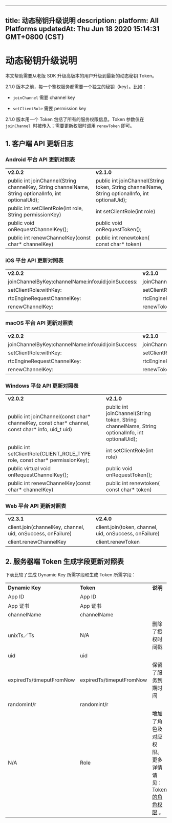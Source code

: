 
---
title: 动态秘钥升级说明
description: 
platform: All Platforms
updatedAt: Thu Jun 18 2020 15:14:31 GMT+0800 (CST)
---
# 动态秘钥升级说明
本文帮助需要从老版 SDK 升级高版本的用户升级到最新的动态秘钥 Token。

2.1.0 版本之前，每一个鉴权服务都需要一个独立的秘钥（key）。比如：

-   `joinChannel` 需要 channel key

-   `setClientRole` 需要 permission key


2.1.0 版本用一个 Token 包括了所有的服务权限信息。Token 参数仅在 `joinChannel `时被传入；需要更新权限时调用 `renewToken` 即可。

## 1. 客户端 API 更新日志

### Android 平台 API 更新对照表

<table>
<colgroup>
<col/>
<col/>
</colgroup>
<tbody>
<tr><td><strong>v2.0.2</strong></td>
<td><strong>v2.1.0</strong></td>
</tr>
<tr><td>public int joinChannel(String channelKey, String channelName, String optionalInfo, int optionalUid);</td>
<td>public int joinChannel(String token, String channelName, String optionalInfo, int optionalUid);</td>
</tr>
<tr><td>public int setClientRole(int role, String permissionKey)</td>
<td>int setClientRole(int role)</td>
</tr>
<tr><td>public void onRequestChannelKey();</td>
<td>public void onRequestToken();</td>
</tr>
<tr><td>public int renewChannelKey(const char* channelKey)</td>
<td>public int renewtoken( const char* token)</td>
</tr>
</tbody>
</table>



### iOS 平台 API 更新对照表

<table>
<colgroup>
<col/>
<col/>
</colgroup>
<tbody>
<tr><td><strong>v2.0.2</strong></td>
<td><strong>v2.1.0</strong></td>
</tr>
<tr><td>joinChannelByKey:channelName:info:uid:joinSuccess:</td>
<td>joinChannelByToken:channelId:info:uid:joinSuccess:</td>
</tr>
<tr><td>setClientRole:withKey:</td>
<td>setClientRole:</td>
</tr>
<tr><td>rtcEngineRequestChannelKey:</td>
<td>rtcEngineRequestToken:</td>
</tr>
<tr><td>renewChannelKey:</td>
<td>renewToken:</td>
</tr>
</tbody>
</table>



### macOS 平台 API 更新对照表

<table>
<colgroup>
<col/>
<col/>
</colgroup>
<tbody>
<tr><td><strong>v2.0.2</strong></td>
<td><strong>v2.1.0</strong></td>
</tr>
<tr><td>joinChannelByKey:channelName:info:uid:joinSuccess:</td>
<td>joinChannelByToken:channelId:info:uid:joinSuccess:</td>
</tr>
<tr><td>setClientRole:withKey:</td>
<td>setClientRole:</td>
</tr>
<tr><td>rtcEngineRequestChannelKey:</td>
<td>rtcEngineRequestToken:</td>
</tr>
<tr><td>renewChannelKey:</td>
<td>renewToken:</td>
</tr>
</tbody>
</table>



### Windows 平台 API 更新对照表

<table>
<colgroup>
<col/>
<col/>
</colgroup>
<tbody>
<tr><td><strong>v2.0.2</strong></td>
<td><strong>v2.1.0</strong></td>
</tr>
<tr><td>public int joinChannel(const char* channelKey, const char* channel, const char* info, uid_t uid)</td>
<td>public int joinChannel(String token, String channelName, String optionalInfo, int optionalUid);</td>
</tr>
<tr><td>public int setClientRole(CLIENT_ROLE_TYPE role, const char* permissionKey);</td>
<td>int setClientRole(int role)</td>
</tr>
<tr><td>public virtual void onRequestChannelKey();</td>
<td>public void onRequestToken();</td>
</tr>
<tr><td>public int renewChannelKey(const char* channelKey)</td>
<td>public int renewtoken( const char* token)</td>
</tr>
</tbody>
</table>



### Web 平台 API 更新对照表

<table>
<colgroup>
<col/>
<col/>
</colgroup>
<tbody>
<tr><td><strong>v2.3.1</strong></td>
<td><strong>v2.4.0</strong></td>
</tr>
<tr><td>client.join(channelKey, channel, uid, onSuccess, onFailure)</td>
<td>client.join(token, channel, uid, onSuccess, onFailure)</td>
</tr>
<tr><td>client.renewChannelKey</td>
<td>client.renewToken</td>
</tr>
</tbody>
</table>



## 2. 服务器端 Token 生成字段更新对照表

下表比较了生成 Dynamic Key 所需字段和生成 Token 所需字段：

<table>
<colgroup>
<col/>
<col/>
<col/>
</colgroup>
<tbody>
<tr><td><strong>Dynamic Key</strong></td>
<td><strong>Token</strong></td>
<td><strong>说明</strong></td>
</tr>
<tr><td>App ID</td>
<td>App ID</td>
<td> </td>
</tr>
<tr><td>App 证书</td>
<td>App 证书</td>
<td> </td>
</tr>
<tr><td>channelName</td>
<td>channelName</td>
<td> </td>
</tr>
<tr><td>unixTs／Ts</td>
<td>N/A</td>
<td>删除了授权时间戳</td>
</tr>
<tr><td>uid</td>
<td>uid</td>
<td> </td>
</tr>
<tr><td>expiredTs/timeputFromNow</td>
<td>expiredTs/timeputFromNow</td>
<td>保留了服务到期时间</td>
</tr>
<tr><td>randomint/r</td>
<td>randomint/r</td>
<td> </td>
</tr>
<tr><td>N/A</td>
<td>Role</td>
<td>增加了角色及对应权限。更多详情请见：<a href="../../cn/Agora%20Platform/token.md"><span>Token 的角色权限</span></a> 。</td>
</tr>
</tbody>
</table>




